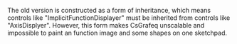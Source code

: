 The old version is constructed as a form of inheritance, which means controls like "ImplicitFunctionDisplayer" must be inherited from controls like "AxisDisplyer". 
However, this form makes CsGrafeq unscalable and impossible to paint an function image and some shapes on one sketchpad.